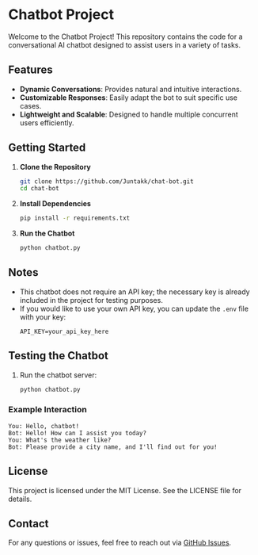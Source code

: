 # Chatbot Project

Welcome to the Chatbot Project! This repository contains the code for a conversational AI chatbot designed to assist users in a variety of tasks.

## Features
- **Dynamic Conversations**: Provides natural and intuitive interactions.
- **Customizable Responses**: Easily adapt the bot to suit specific use cases.
- **Lightweight and Scalable**: Designed to handle multiple concurrent users efficiently.

## Getting Started

1. **Clone the Repository**
   ```bash
   git clone https://github.com/Juntakk/chat-bot.git
   cd chat-bot
   ```

2. **Install Dependencies**
   ```bash
   pip install -r requirements.txt
   ```

3. **Run the Chatbot**
   ```bash
   python chatbot.py
   ```

## Notes
- This chatbot does not require an API key; the necessary key is already included in the project for testing purposes.
- If you would like to use your own API key, you can update the `.env` file with your key:
  ```env
  API_KEY=your_api_key_here
  ```

## Testing the Chatbot

1. Run the chatbot server:
   ```bash
   python chatbot.py
   ```


### Example Interaction
```
You: Hello, chatbot!
Bot: Hello! How can I assist you today?
You: What's the weather like?
Bot: Please provide a city name, and I'll find out for you!
```

## License
This project is licensed under the MIT License. See the LICENSE file for details.

## Contact
For any questions or issues, feel free to reach out via [GitHub Issues](https://github.com/yourusername/chatbot-project/issues).

